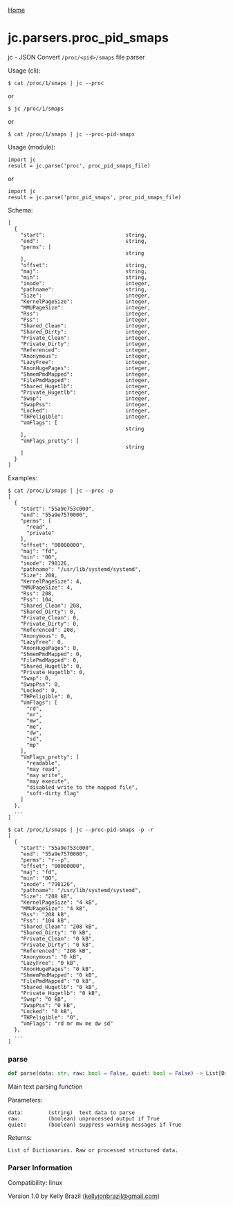 [Home](https://kellyjonbrazil.github.io/jc/)
<a id="jc.parsers.proc_pid_smaps"></a>

# jc.parsers.proc\_pid\_smaps

jc - JSON Convert `/proc/<pid>/smaps` file parser

Usage (cli):

    $ cat /proc/1/smaps | jc --proc

or

    $ jc /proc/1/smaps

or

    $ cat /proc/1/smaps | jc --proc-pid-smaps

Usage (module):

    import jc
    result = jc.parse('proc', proc_pid_smaps_file)

or

    import jc
    result = jc.parse('proc_pid_smaps', proc_pid_smaps_file)

Schema:

    [
      {
        "start":                          string,
        "end":                            string,
        "perms": [
                                          string
        ],
        "offset":                         string,
        "maj":                            string,
        "min":                            string,
        "inode":                          integer,
        "pathname":                       string,
        "Size":                           integer,
        "KernelPageSize":                 integer,
        "MMUPageSize":                    integer,
        "Rss":                            integer,
        "Pss":                            integer,
        "Shared_Clean":                   integer,
        "Shared_Dirty":                   integer,
        "Private_Clean":                  integer,
        "Private_Dirty":                  integer,
        "Referenced":                     integer,
        "Anonymous":                      integer,
        "LazyFree":                       integer,
        "AnonHugePages":                  integer,
        "ShmemPmdMapped":                 integer,
        "FilePmdMapped":                  integer,
        "Shared_Hugetlb":                 integer,
        "Private_Hugetlb":                integer,
        "Swap":                           integer,
        "SwapPss":                        integer,
        "Locked":                         integer,
        "THPeligible":                    integer,
        "VmFlags": [
                                          string
        ],
        "VmFlags_pretty": [
                                          string
        ]
      }
    ]

Examples:

    $ cat /proc/1/smaps | jc --proc -p
    [
      {
        "start": "55a9e753c000",
        "end": "55a9e7570000",
        "perms": [
          "read",
          "private"
        ],
        "offset": "00000000",
        "maj": "fd",
        "min": "00",
        "inode": 798126,
        "pathname": "/usr/lib/systemd/systemd",
        "Size": 208,
        "KernelPageSize": 4,
        "MMUPageSize": 4,
        "Rss": 208,
        "Pss": 104,
        "Shared_Clean": 208,
        "Shared_Dirty": 0,
        "Private_Clean": 0,
        "Private_Dirty": 0,
        "Referenced": 208,
        "Anonymous": 0,
        "LazyFree": 0,
        "AnonHugePages": 0,
        "ShmemPmdMapped": 0,
        "FilePmdMapped": 0,
        "Shared_Hugetlb": 0,
        "Private_Hugetlb": 0,
        "Swap": 0,
        "SwapPss": 0,
        "Locked": 0,
        "THPeligible": 0,
        "VmFlags": [
          "rd",
          "mr",
          "mw",
          "me",
          "dw",
          "sd",
          "mp"
        ],
        "VmFlags_pretty": [
          "readable",
          "may read",
          "may write",
          "may execute",
          "disabled write to the mapped file",
          "soft-dirty flag"
        ]
      },
      ...
    ]

    $ cat /proc/1/smaps | jc --proc-pid-smaps -p -r
    [
      {
        "start": "55a9e753c000",
        "end": "55a9e7570000",
        "perms": "r--p",
        "offset": "00000000",
        "maj": "fd",
        "min": "00",
        "inode": "798126",
        "pathname": "/usr/lib/systemd/systemd",
        "Size": "208 kB",
        "KernelPageSize": "4 kB",
        "MMUPageSize": "4 kB",
        "Rss": "208 kB",
        "Pss": "104 kB",
        "Shared_Clean": "208 kB",
        "Shared_Dirty": "0 kB",
        "Private_Clean": "0 kB",
        "Private_Dirty": "0 kB",
        "Referenced": "208 kB",
        "Anonymous": "0 kB",
        "LazyFree": "0 kB",
        "AnonHugePages": "0 kB",
        "ShmemPmdMapped": "0 kB",
        "FilePmdMapped": "0 kB",
        "Shared_Hugetlb": "0 kB",
        "Private_Hugetlb": "0 kB",
        "Swap": "0 kB",
        "SwapPss": "0 kB",
        "Locked": "0 kB",
        "THPeligible": "0",
        "VmFlags": "rd mr mw me dw sd"
      },
      ...
    ]

<a id="jc.parsers.proc_pid_smaps.parse"></a>

### parse

```python
def parse(data: str, raw: bool = False, quiet: bool = False) -> List[Dict]
```

Main text parsing function

Parameters:

    data:        (string)  text data to parse
    raw:         (boolean) unprocessed output if True
    quiet:       (boolean) suppress warning messages if True

Returns:

    List of Dictionaries. Raw or processed structured data.

### Parser Information
Compatibility:  linux

Version 1.0 by Kelly Brazil (kellyjonbrazil@gmail.com)
